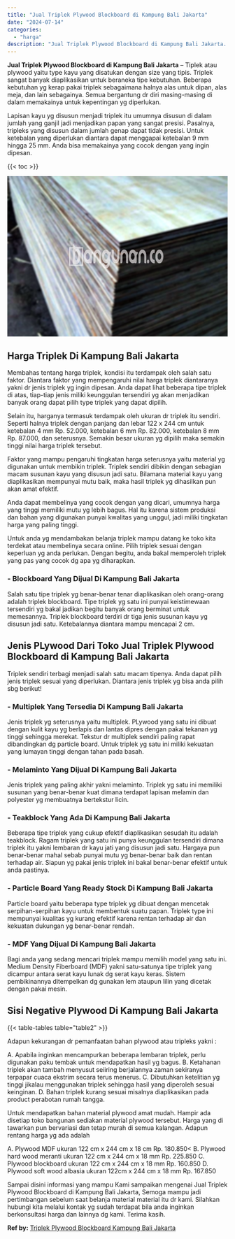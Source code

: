 ```yaml
---
title: "Jual Triplek Plywood Blockboard di Kampung Bali Jakarta"
date: "2024-07-14"
categories: 
  - "harga"
description: "Jual Triplek Plywood Blockboard di Kampung Bali Jakarta. Sampai disini informasi yang mampu Kami sampaikan mengenai Jual Triplek Plywood Blockboard di Kampun..."
---
```


**Jual Triplek Plywood Blockboard di Kampung Bali Jakarta** – Tiplek atau plywood yaitu type kayu yang disatukan dengan size yang tipis. Triplek sangat banyak diaplikasikan untuk beraneka tipe kebutuhan. Beberapa kebutuhan yg kerap pakai triplek sebagaimana halnya alas untuk dipan, alas meja, dan lain sebagainya. Semua bergantung dr diri masing-masing di dalam memakainya untuk kepentingan yg diperlukan.

Lapisan kayu yg disusun menjadi triplek itu umumnya disusun di dalam jumlah yang ganjil jadi menjadikan papan yang sangat presisi. Pasalnya, tripleks yang disusun dalam jumlah genap dapat tidak presisi. Untuk ketebalan yang diperlukan diantara dapat menggapai ketebalan 9 mm hingga 25 mm. Anda bisa memakainya yang cocok dengan yang ingin dipesan.

{{< toc >}}

![Jual Triplek Plywood Blockboard di Kampung Bali Jakarta](/images/jual-triplek-murah-40.png)

## Harga Triplek Di Kampung Bali Jakarta

Membahas tentang harga triplek, kondisi itu terdampak oleh salah satu faktor. Diantara faktor yang mempengaruhi nilai harga triplek diantaranya yakni dr jenis triplek yg ingin dipesan. Anda dapat lihat beberapa tipe triplek di atas, tiap-tiap jenis miliki keunggulan tersendiri yg akan menjadikan banyak orang dapat pilih type triplek yang dapat dipilih.

Selain itu, harganya termasuk terdampak oleh ukuran dr triplek itu sendiri. Seperti halnya triplek dengan panjang dan lebar 122 x 244 cm untuk ketebalan 4 mm Rp. 52.000, ketebalan 6 mm Rp. 82.000, ketebalan 8 mm Rp. 87.000, dan seterusnya. Semakin besar ukuran yg dipilih maka semakin tinggi nilai harga triplek tersebut.

Faktor yang mampu pengaruhi tingkatan harga seterusnya yaitu material yg digunakan untuk membikin triplek. Triplek sendiri dibikin dengan sebagian macam susunan kayu yang disusun jadi satu. Bilamana material kayu yang diaplikasikan mempunyai mutu baik, maka hasil triplek yg dihasilkan pun akan amat efektif.

Anda dapat membelinya yang cocok dengan yang dicari, umumnya harga yang tinggi memiliki mutu yg lebih bagus. Hal itu karena sistem produksi dan bahan yang digunakan punyai kwalitas yang unggul, jadi miliki tingkatan harga yang paling tinggi.

Untuk anda yg mendambakan belanja triplek mampu datang ke toko kita terdekat atau membelinya secara online. Pilih triplek sesuai dengan keperluan yg anda perlukan. Dengan begitu, anda bakal memperoleh triplek yang pas yang cocok dg apa yg diharapkan.

### \- Blockboard Yang Dijual Di Kampung Bali Jakarta

Salah satu tipe triplek yg benar-benar tenar diaplikasikan oleh orang-orang adalah triplek blockboard. Tipe triplek yg satu ini punyai keistimewaan tersendiri yg bakal jadikan begitu banyak orang berminat untuk memesannya. Triplek blockboard terdiri dr tiga jenis susunan kayu yg disusun jadi satu. Ketebalannya diantara mampu mencapai 2 cm.

## Jenis PLywood Dari Toko Jual Triplek Plywood Blockboard di Kampung Bali Jakarta

Triplek sendiri terbagi menjadi salah satu macam tipenya. Anda dapat pilih jenis triplek sesuai yang diperlukan. Diantara jenis triplek yg bisa anda pilih sbg berikut!

### \- Multiplek Yang Tersedia Di Kampung Bali Jakarta

Jenis triplek yg seterusnya yaitu multiplek. PLywood yang satu ini dibuat dengan kulit kayu yg berlapis dan lantas dipres dengan pakai tekanan yg tinggi sehingga merekat. Tekstur dr multiplek sendiri paling rapat dibandingkan dg particle board. Untuk triplek yg satu ini miliki kekuatan yang lumayan tinggi dengan tahan pada basah.

### \- Melaminto Yang Dijual Di Kampung Bali Jakarta

Jenis triplek yang paling akhir yakni melaminto. Triplek yg satu ini memiliki susunan yang benar-benar kuat dimana terdapat lapisan melamin dan polyester yg membuatnya bertekstur licin.

### \- Teakblock Yang Ada Di Kampung Bali Jakarta

Beberapa tipe triplek yang cukup efektif diaplikasikan sesudah itu adalah teakblock. Ragam triplek yang satu ini punya keunggulan tersendiri dimana triplek itu yakni lembaran dr kayu jati yang disusun jadi satu. Hargaya pun benar-benar mahal sebab punyai mutu yg benar-benar baik dan rentan terhadap air. Siapun yg pakai jenis triplek ini bakal benar-benar efektif untuk anda pastinya.

### \- Particle Board Yang Ready Stock Di Kampung Bali Jakarta

Particle board yaitu beberapa type triplek yg dibuat dengan mencetak serpihan-serpihan kayu untuk membentuk suatu papan. Triplek type ini mempunyai kualitas yg kurang efektif karena rentan terhadap air dan kekuatan dukungan yg benar-benar rendah.

### \- MDF Yang Dijual Di Kampung Bali Jakarta

Bagi anda yang sedang mencari triplek mampu memilih model yang satu ini. Medium Density Fiberboard (MDF) yakni satu-satunya tipe triplek yang dicampur antara serat kayu lunak dg serat kayu keras. Sistem pembikinannya ditempelkan dg gunakan lem ataupun lilin yang dicetak dengan pakai mesin.

## Sisi Negative Plywood Di Kampung Bali Jakarta

{{< table-tables table="table2" >}}

Adapun kekurangan dr pemanfaatan bahan plywood atau tripleks yakni :

A. Apabila inginkan mencampurkan beberapa lembaran triplek, perlu digunakan paku tembak untuk mendapatkan hasil yg bagus. B. Ketahanan triplek akan tambah menyusut seiiring berjalannya zaman sekiranya terpapar cuaca ekstrim secara terus menerus. C. Dibutuhkan ketelitian yg tinggi jikalau menggunakan triplek sehingga hasil yang diperoleh sesuai keinginan. D. Bahan triplek kurang sesuai misalnya diaplikasikan pada product perabotan rumah tangga.

Untuk mendapatkan bahan material plywood amat mudah. Hampir ada disetiap toko bangunan sediakan material plywood tersebut. Harga yang di tawarkan pun bervariasi dan tetap murah di semua kalangan. Adapun rentang harga yg ada adalah

A. Plywood MDF ukuran 122 cm x 244 cm x 18 cm Rp. 180.850< B. Plywood hard wood meranti ukuran 122 cm x 244 cm x 18 mm Rp. 225.850 C. Plywood blockboard ukuran 122 cm x 244 cm x 18 mm Rp. 160.850 D. Plywood soft wood albasia ukuran 122cm x 244 cm x 18 mm Rp. 167.850

Sampai disini informasi yang mampu Kami sampaikan mengenai Jual Triplek Plywood Blockboard di Kampung Bali Jakarta, Semoga mampu jadi pertimbangan sebelum saat belanja material material itu dr kami. Silahkan hubungi kita melalui kontak yg sudah terdapat bila anda inginkan berkonsultasi harga dan lainnya dg kami. Terima kasih.

**Ref by:** [Triplek Plywood Blockboard Kampung Bali Jakarta](https://id.wikipedia.org/wiki/Triplek)
